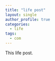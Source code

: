 ```yaml
---
title: "life post"
layout: single
author_profile: true
categories:
  - life
tags:
  - com
---
```


This life post.